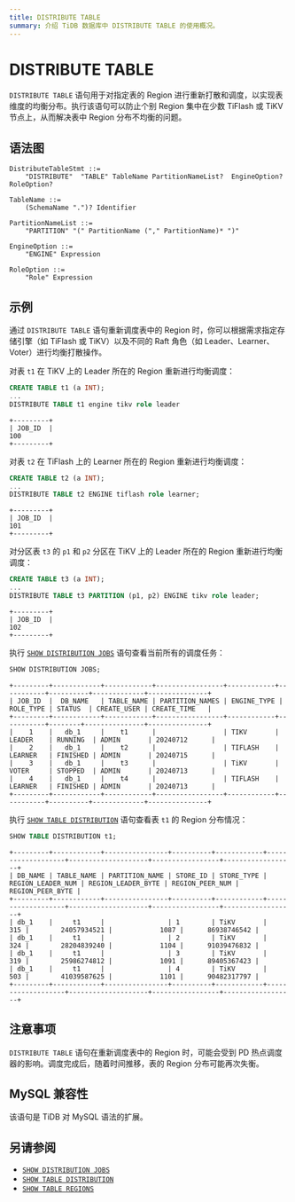 ```yaml
---
title: DISTRIBUTE TABLE
summary: 介绍 TiDB 数据库中 DISTRIBUTE TABLE 的使用概况。
---
```


# DISTRIBUTE TABLE

`DISTRIBUTE TABLE` 语句用于对指定表的 Region 进行重新打散和调度，以实现表维度的均衡分布。执行该语句可以防止个别 Region 集中在少数 TiFlash 或 TiKV 节点上，从而解决表中 Region 分布不均衡的问题。

## 语法图

```ebnf+diagram
DistributeTableStmt ::=
    "DISTRIBUTE"  "TABLE" TableName PartitionNameList?  EngineOption? RoleOption?

TableName ::=
    (SchemaName ".")? Identifier

PartitionNameList ::=
    "PARTITION" "(" PartitionName ("," PartitionName)* ")"

EngineOption ::=
    "ENGINE" Expression

RoleOption ::=
    "Role" Expression
```

## 示例

通过 `DISTRIBUTE TABLE` 语句重新调度表中的 Region 时，你可以根据需求指定存储引擎（如 TiFlash 或 TiKV）以及不同的 Raft 角色（如 Leader、Learner、Voter）进行均衡打散操作。

对表 `t1` 在 TiKV 上的 Leader 所在的 Region 重新进行均衡调度：

```sql
CREATE TABLE t1 (a INT);
...
DISTRIBUTE TABLE t1 engine tikv role leader
```

```
+---------+
| JOB_ID  |
100
+---------+
```

对表 `t2` 在 TiFlash 上的 Learner 所在的 Region 重新进行均衡调度：

```sql
CREATE TABLE t2 (a INT);
...
DISTRIBUTE TABLE t2 ENGINE tiflash role learner;
```

```
+---------+
| JOB_ID  |
101
+---------+
```

对分区表 `t3` 的 `p1` 和 `p2` 分区在 TiKV 上的 Leader 所在的 Region 重新进行均衡调度：

```sql
CREATE TABLE t3 (a INT);
...
DISTRIBUTE TABLE t3 PARTITION (p1, p2) ENGINE tikv role leader;
```

```
+---------+
| JOB_ID  |
102
+---------+
```

执行 [`SHOW DISTRIBUTION JOBS`](/sql-statements/sql-statement-show-distribution-jobs.md) 语句查看当前所有的调度任务：

```sql
SHOW DISTRIBUTION JOBS;
```

```
+---------+------------+------------+-----------------+------------+-----------+----------+-------------+---------------+
| JOB_ID  |  DB_NAME   | TABLE_NAME | PARTITION_NAMES | ENGINE_TYPE | ROLE_TYPE | STATUS  | CREATE_USER | CREATE_TIME   |
+---------+------------+------------+-----------------+------------+-----------+--------+---------------+---------------+
|    1    |   db_1     |    t1      |                 | TIKV       | LEADER    | RUNNING  | ADMIN       | 20240712      |
|    2    |   db_1     |    t2      |                 | TIFLASH    | LEARNER   | FINISHED | ADMIN       | 20240715      |
|    3    |   db_1     |    t3      |                 | TiKV       | VOTER     | STOPPED  | ADMIN       | 20240713      |
|    4    |   db_1     |    t4      |                 | TIFLASH    | LEARNER   | FINISHED | ADMIN       | 20240713      |
+---------+------------+------------+-----------------+------------+-----------+----------+-------------+---------------+
```

执行 [`SHOW TABLE DISTRIBUTION`](/sql-statements/sql_statement-show-table-distribution.md) 语句查看表 `t1` 的 Region 分布情况：

```sql
SHOW TABLE DISTRIBUTION t1;
```

```
+---------+------------+----------------+----------+------------+-------------------+--------------------+-----------------+------------------+
| DB_NAME | TABLE_NAME | PARTITION_NAME | STORE_ID | STORE_TYPE | REGION_LEADER_NUM | REGION_LEADER_BYTE | REGION_PEER_NUM | REGION_PEER_BYTE |
+---------+------------+----------------+----------+------------+-------------------+--------------------+-----------------+------------------+
| db_1    |     t1     |                | 1        | TiKV       |               315 |        24057934521 |            1087 |      86938746542 |
| db_1    |     t1     |                | 2        | TiKV       |               324 |        28204839240 |            1104 |      91039476832 |
| db_1    |     t1     |                | 3        | TiKV       |               319 |        25986274812 |            1091 |      89405367423 |
| db_1    |     t1     |                | 4        | TiKV       |               503 |        41039587625 |            1101 |      90482317797 |
+---------+------------+----------------+----------+------------+-------------------+--------------------+-----------------+------------------+
```

## 注意事项

`DISTRIBUTE TABLE` 语句在重新调度表中的 Region 时，可能会受到 PD 热点调度器的影响。调度完成后，随着时间推移，表的 Region 分布可能再次失衡。

## MySQL 兼容性

该语句是 TiDB 对 MySQL 语法的扩展。

## 另请参阅

- [`SHOW DISTRIBUTION JOBS`](/sql-statements/sql-statement-show-distribution-jobs.md)
- [`SHOW TABLE DISTRIBUTION`](/sql-statements/sql_statement-show-table-distribution.md)
- [`SHOW TABLE REGIONS`](/sql-statements/sql-statement-show-table-regions.md)